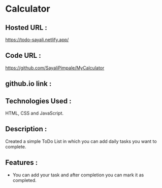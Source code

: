 # Calculator

## Hosted URL :
https://todo-sayali.netlify.app/

## Code URL :
https://github.com/SayaliPimpale/MyCalculator

## github.io link :


## Technologies Used : 
HTML, CSS and JavaScript.

## Description :
Created a simple ToDo List in which you can add daily tasks you want to complete.

## Features :
* You can add your task and after completion you can mark it as completed. 
